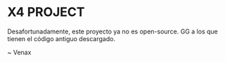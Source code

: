 # X4 PROJECT
Desafortunadamente, este proyecto ya no es open-source. GG a los que tienen el código antiguo descargado.

~ Venax
